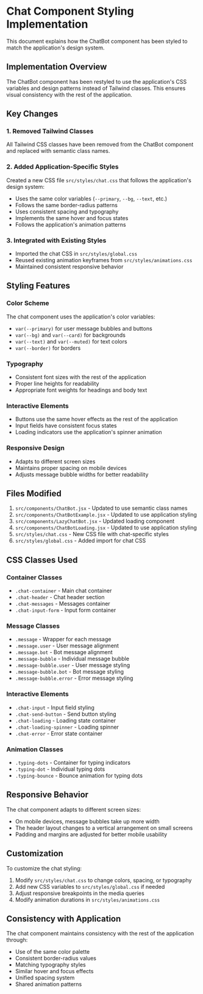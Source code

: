 # Chat Component Styling Implementation

This document explains how the ChatBot component has been styled to match the application's design system.

## Implementation Overview

The ChatBot component has been restyled to use the application's CSS variables and design patterns instead of Tailwind classes. This ensures visual consistency with the rest of the application.

## Key Changes

### 1. Removed Tailwind Classes
All Tailwind CSS classes have been removed from the ChatBot component and replaced with semantic class names.

### 2. Added Application-Specific Styles
Created a new CSS file `src/styles/chat.css` that follows the application's design system:
- Uses the same color variables (`--primary`, `--bg`, `--text`, etc.)
- Follows the same border-radius patterns
- Uses consistent spacing and typography
- Implements the same hover and focus states
- Follows the application's animation patterns

### 3. Integrated with Existing Styles
- Imported the chat CSS in `src/styles/global.css`
- Reused existing animation keyframes from `src/styles/animations.css`
- Maintained consistent responsive behavior

## Styling Features

### Color Scheme
The chat component uses the application's color variables:
- `var(--primary)` for user message bubbles and buttons
- `var(--bg)` and `var(--card)` for backgrounds
- `var(--text)` and `var(--muted)` for text colors
- `var(--border)` for borders

### Typography
- Consistent font sizes with the rest of the application
- Proper line heights for readability
- Appropriate font weights for headings and body text

### Interactive Elements
- Buttons use the same hover effects as the rest of the application
- Input fields have consistent focus states
- Loading indicators use the application's spinner animation

### Responsive Design
- Adapts to different screen sizes
- Maintains proper spacing on mobile devices
- Adjusts message bubble widths for better readability

## Files Modified

1. `src/components/ChatBot.jsx` - Updated to use semantic class names
2. `src/components/ChatBotExample.jsx` - Updated to use application styling
3. `src/components/LazyChatBot.jsx` - Updated loading component
4. `src/components/ChatBotLoading.jsx` - Updated to use application styling
5. `src/styles/chat.css` - New CSS file with chat-specific styles
6. `src/styles/global.css` - Added import for chat CSS

## CSS Classes Used

### Container Classes
- `.chat-container` - Main chat container
- `.chat-header` - Chat header section
- `.chat-messages` - Messages container
- `.chat-input-form` - Input form container

### Message Classes
- `.message` - Wrapper for each message
- `.message.user` - User message alignment
- `.message.bot` - Bot message alignment
- `.message-bubble` - Individual message bubble
- `.message-bubble.user` - User message styling
- `.message-bubble.bot` - Bot message styling
- `.message-bubble.error` - Error message styling

### Interactive Elements
- `.chat-input` - Input field styling
- `.chat-send-button` - Send button styling
- `.chat-loading` - Loading state container
- `.chat-loading-spinner` - Loading spinner
- `.chat-error` - Error state container

### Animation Classes
- `.typing-dots` - Container for typing indicators
- `.typing-dot` - Individual typing dots
- `.typing-bounce` - Bounce animation for typing dots

## Responsive Behavior

The chat component adapts to different screen sizes:
- On mobile devices, message bubbles take up more width
- The header layout changes to a vertical arrangement on small screens
- Padding and margins are adjusted for better mobile usability

## Customization

To customize the chat styling:

1. Modify `src/styles/chat.css` to change colors, spacing, or typography
2. Add new CSS variables to `src/styles/global.css` if needed
3. Adjust responsive breakpoints in the media queries
4. Modify animation durations in `src/styles/animations.css`

## Consistency with Application

The chat component maintains consistency with the rest of the application through:
- Use of the same color palette
- Consistent border-radius values
- Matching typography styles
- Similar hover and focus effects
- Unified spacing system
- Shared animation patterns
